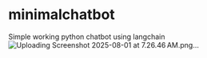 # minimalchatbot
Simple working python chatbot using langchain
![Uploading Screenshot 2025-08-01 at 7.26.46 AM.png…]()
